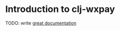 # Introduction to clj-wxpay

TODO: write [great documentation](http://jacobian.org/writing/what-to-write/)
